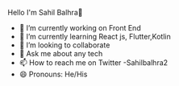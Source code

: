 Hello I'm Sahil Balhra👋

- 🔭 I’m currently working on Front End
- 🌱 I’m currently learning React js, Flutter,Kotlin
- 👯 I’m looking to collaborate 
- 💬 Ask me about any tech
- 📫 How to reach me on Twitter -Sahilbalhra2
- 😄 Pronouns: He/His
